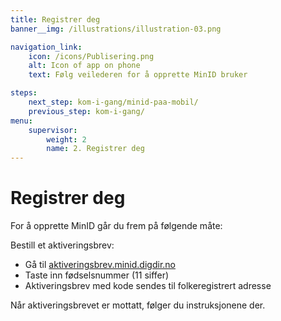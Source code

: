 ```yaml
---
title: Registrer deg
banner__img: /illustrations/illustration-03.png

navigation_link:
    icon: /icons/Publisering.png
    alt: Icon of app on phone
    text: Følg veilederen for å opprette MinID bruker

steps:
    next_step: kom-i-gang/minid-paa-mobil/
    previous_step: kom-i-gang/
menu:
    supervisor:
        weight: 2
        name: 2. Registrer deg
---
```


# Registrer deg

For å opprette MinID går du frem på følgende måte:   

Bestill et aktiveringsbrev:
- Gå til [aktiveringsbrev.minid.digdir.no](https://aktiveringsbrev.minid.digdir.no/order)  
- Taste inn fødselsnummer (11 siffer) 
- Aktiveringsbrev med kode sendes til folkeregistrert adresse

Når aktiveringsbrevet er mottatt, følger du instruksjonene der. 
